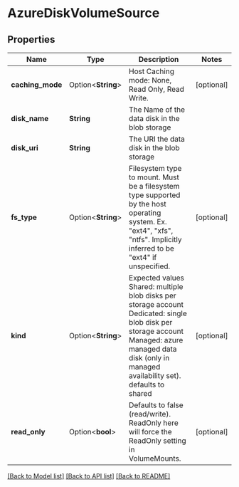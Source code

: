 # AzureDiskVolumeSource

## Properties

Name | Type | Description | Notes
------------ | ------------- | ------------- | -------------
**caching_mode** | Option<**String**> | Host Caching mode: None, Read Only, Read Write. | [optional]
**disk_name** | **String** | The Name of the data disk in the blob storage | 
**disk_uri** | **String** | The URI the data disk in the blob storage | 
**fs_type** | Option<**String**> | Filesystem type to mount. Must be a filesystem type supported by the host operating system. Ex. \"ext4\", \"xfs\", \"ntfs\". Implicitly inferred to be \"ext4\" if unspecified. | [optional]
**kind** | Option<**String**> | Expected values Shared: multiple blob disks per storage account  Dedicated: single blob disk per storage account  Managed: azure managed data disk (only in managed availability set). defaults to shared | [optional]
**read_only** | Option<**bool**> | Defaults to false (read/write). ReadOnly here will force the ReadOnly setting in VolumeMounts. | [optional]

[[Back to Model list]](../README.md#documentation-for-models) [[Back to API list]](../README.md#documentation-for-api-endpoints) [[Back to README]](../README.md)


